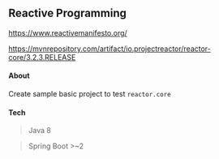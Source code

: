 ## Reactive Programming

https://www.reactivemanifesto.org/

https://mvnrepository.com/artifact/io.projectreactor/reactor-core/3.2.3.RELEASE

#### About

Create sample basic project to test `reactor.core`

#### Tech

> Java 8

> Spring Boot >~2

 